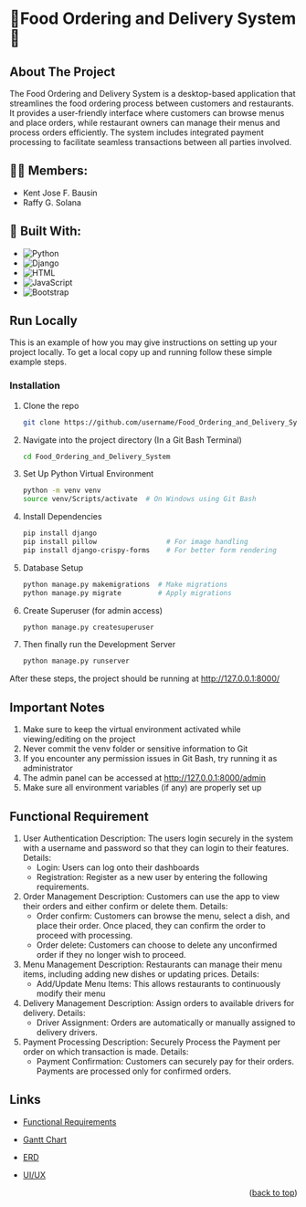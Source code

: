 <a id="readme-top"></a>
# 🚚Food Ordering and Delivery System🚚

## About The Project

The Food Ordering and Delivery System is a desktop-based application that streamlines the food ordering process between customers and restaurants. It provides a user-friendly interface where customers can browse menus and place orders, while restaurant owners can manage their menus and process orders efficiently. The system includes integrated payment processing to facilitate seamless transactions between all parties involved.

## 🙋‍♂️ Members:
- Kent Jose F. Bausin
- Raffy G. Solana

## 🔨 Built With:

- ![Python](https://img.shields.io/badge/Python-3776AB?style=for-the-badge&logo=python&logoColor=white)
- ![Django](https://img.shields.io/badge/Django-092E20?style=for-the-badge&logo=django&logoColor=white)
- ![HTML](https://img.shields.io/badge/HTML5-E34F26?style=for-the-badge&logo=html5&logoColor=white)
- ![JavaScript](https://img.shields.io/badge/JavaScript-F7DF1E?style=for-the-badge&logo=javascript&logoColor=black)
- ![Bootstrap](https://img.shields.io/badge/Bootstrap-7952B3?style=for-the-badge&logo=bootstrap&logoColor=white)

## Run Locally

This is an example of how you may give instructions on setting up your project locally.
To get a local copy up and running follow these simple example steps.

### Installation

1. Clone the repo
   ```sh
   git clone https://github.com/username/Food_Ordering_and_Delivery_System.git
   ```
2. Navigate into the project directory (In a Git Bash Terminal)
   ```sh
   cd Food_Ordering_and_Delivery_System
   ```
3. Set Up Python Virtual Environment
   ```sh
   python -m venv venv
   source venv/Scripts/activate  # On Windows using Git Bash
   ```
4. Install Dependencies
   ```sh
   pip install django
   pip install pillow                 # For image handling
   pip install django-crispy-forms    # For better form rendering
   ```
5. Database Setup
   ```sh
   python manage.py makemigrations  # Make migrations
   python manage.py migrate         # Apply migrations
   ```
6. Create Superuser (for admin access)
    ```sh
    python manage.py createsuperuser
    ```
7. Then finally run the Development Server
   ```sh
   python manage.py runserver
   ```

After these steps, the project should be running at http://127.0.0.1:8000/

## Important Notes

1. Make sure to keep the virtual environment activated while viewing/editing on the project
2. Never commit the venv folder or sensitive information to Git
3. If you encounter any permission issues in Git Bash, try running it as administrator
4. The admin panel can be accessed at http://127.0.0.1:8000/admin
5. Make sure all environment variables (if any) are properly set up

## Functional Requirement
1. User Authentication
   Description: The users login securely in the system with a username and password so that they can login to their features.
    Details:
     - Login: Users can log onto their dashboards
     - Registration: Register as a new user by entering the following requirements.
2. Order Management
   Description: Customers can use the app to view their orders and either confirm or delete them.
    Details:
     - Order confirm: Customers can browse the menu, select a dish, and place their order. Once placed, they can confirm the order to proceed with processing.
     - Order delete: Customers can choose to delete any unconfirmed order if they no longer wish to proceed.
3. Menu Management
   Description: Restaurants can manage their menu items, including adding new dishes or updating prices.
    Details:
     - Add/Update Menu Items: This allows restaurants to continuously modify their menu
4. Delivery Management
   Description: Assign orders to available drivers for delivery.
    Details:
     - Driver Assignment: Orders are automatically or manually assigned to delivery drivers.
5. Payment Processing
   Description: Securely Process the Payment per order on which transaction is made.
    Details:
     - Payment Confirmation: Customers can securely pay for their orders. Payments are processed only for confirmed orders.

## Links

- [Functional Requirements](https://docs.google.com/document/d/1AthXtmaQ210Vcrmn-cGbGaN4lR0AdVr9Q6gzLmvgpcw/edit?usp=sharing)

- [Gantt Chart](https://docs.google.com/spreadsheets/d/1r2Hc3QVcvjZk1iXVlI7qCWuh4ZX_0FhKnk6CzMDfyCk/edit?usp=sharing)

- [ERD](https://www.figma.com/design/EFj5iOjeI0E1B9Je8P52yf/Entity-Relationship-Diagram?node-id=0-1&t=9zG1u1OBo282v0Y8-1)

- [UI/UX](https://www.figma.com/design/6vOxothoYyj1EuZEdI4g2O/Untitled?node-id=0-1&node-type=canvas&t=osrTp2l0xntU8vgo-0)

<p align="right">(<a href="#readme-top">back to top</a>)</p>
